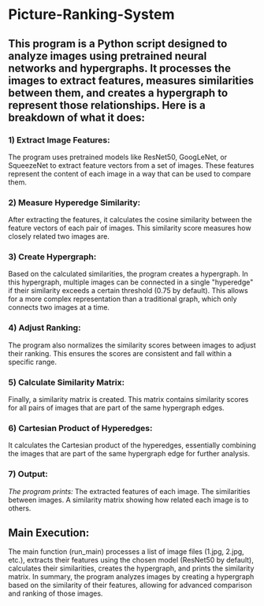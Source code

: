 # Picture-Ranking-System

## This program is a Python script designed to analyze images using pretrained neural networks and hypergraphs. It processes the images to extract features, measures similarities between them, and creates a hypergraph to represent those relationships. Here is a breakdown of what it does:
### 1) Extract Image Features:
The program uses pretrained models like ResNet50, GoogLeNet, or SqueezeNet to extract feature vectors from a set of images. These features represent the content of each image in a way that can be used to compare them.
### 2) Measure Hyperedge Similarity:
After extracting the features, it calculates the cosine similarity between the feature vectors of each pair of images. This similarity score measures how closely related two images are.
### 3) Create Hypergraph:
Based on the calculated similarities, the program creates a hypergraph. In this hypergraph, multiple images can be connected in a single "hyperedge" if their similarity exceeds a certain threshold (0.75 by default). This allows for a more complex representation than a traditional graph, which only connects two images at a time.
### 4) Adjust Ranking:
The program also normalizes the similarity scores between images to adjust their ranking. This ensures the scores are consistent and fall within a specific range.
### 5) Calculate Similarity Matrix:
Finally, a similarity matrix is created. This matrix contains similarity scores for all pairs of images that are part of the same hypergraph edges.
### 6) Cartesian Product of Hyperedges:
It calculates the Cartesian product of the hyperedges, essentially combining the images that are part of the same hypergraph edge for further analysis.
### 7) Output:
_The program prints:_
The extracted features of each image.
The similarities between images.
A similarity matrix showing how related each image is to others.
## Main Execution:
The main function (run_main) processes a list of image files (1.jpg, 2.jpg, etc.), extracts their features using the chosen model (ResNet50 by default), calculates their similarities, creates the hypergraph, and prints the similarity matrix.
In summary, the program analyzes images by creating a hypergraph based on the similarity of their features, allowing for advanced comparison and ranking of those images.
